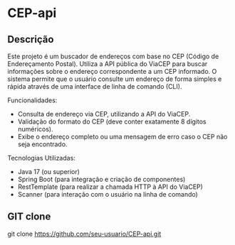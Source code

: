 # CEP-api

## Descrição
Este projeto é um buscador de endereços com base no CEP (Código de Endereçamento Postal). Utiliza a API pública do ViaCEP para buscar informações sobre o endereço correspondente a um CEP informado. O sistema permite que o usuário consulte um endereço de forma simples e rápida através de uma interface de linha de comando (CLI).

Funcionalidades:

- Consulta de endereço via CEP, utilizando a API do ViaCEP.
- Validação do formato do CEP (deve conter exatamente 8 dígitos numéricos).
- Exibe o endereço completo ou uma mensagem de erro caso o CEP não seja encontrado.

Tecnologias Utilizadas:
- Java 17 (ou superior)
- Spring Boot (para integração e criação de componentes)
- RestTemplate (para realizar a chamada HTTP à API do ViaCEP)
- Scanner (para interação com o usuário na linha de comando)

## GIT clone
git clone https://github.com/seu-usuario/CEP-api.git
